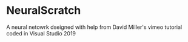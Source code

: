# NeuralScratch
 A neural netowrk dseigned with help from David Miller's vimeo tutorial coded in Visual Studio 2019
